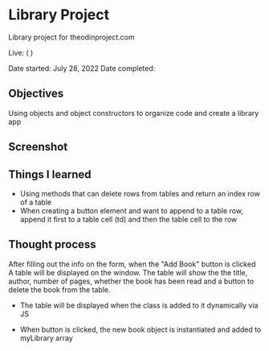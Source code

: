 # Library Project

Library project for theodinproject.com

Live: ( )

Date started: July 28, 2022
Date completed:

## Objectives

Using objects and object constructors to organize code and create a library app

## Screenshot

## Things I learned

- Using methods that can delete rows from tables and return an index row of a table
- When creating a button element and want to append to a table row, append it first to a table cell (td) and then the table cell to the row

## Thought process

After filling out the info on the form, when the "Add Book" button is clicked A table will be displayed on the window.
The table will show the the title, author, number of pages, whether the book has been read and a button to delete the book from
the table.

- The table will be displayed when the class is added to it dynamically via JS

- When button is clicked, the new book object is instantiated and added to myLibrary array
